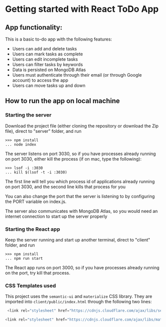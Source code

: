 # Getting started with React ToDo App

## App functionality:

This is a basic to-do app with the following features:

* Users can add and delete tasks 
* Users can mark tasks as complete
* Users can edit incomplete tasks 
* Users can filter tasks by keywords
* Data is persisted on MongoDB Atlas
* Users must authenticate through their email (or through Google account) to access the app
* Users can move tasks up and down 

## How to run the app on local machine

### Starting the server
Download the project file (either cloning the repository or download the Zip file), direct to "server" folder, and run

    >>> npm install
    ... node index
 
The server listens on port 3030, so if you have processes already running on port 3030, either kill the process (if on mac, type the following): 

    >>> lsof -i :3030
    ... kill $(lsof -t -i :3030) 

The first line will tell you which process id of applications already running on port 3030, and the second line kills that process for you

You can also change the port that the server is listening to by configuring the PORT variable on index.js.

The server also communicates with MongoDB Atlas, so you would need an internet connection to start up the server properly

### Starting the React app

Keep the server running and start up another terminal, direct to "client" folder, and run 

    >>> npm install
    ... npm run start
    
The React app runs on port 3000, so if you have processes already running on the port, try kill that process. 

### CSS Templates used

This project uses the `semantic-ui` and `materialize` CSS library.
They are imported into `client/public/index.html` through the following two lines: 

```javascript
 <link rel="stylesheet" href="https://cdnjs.cloudflare.com/ajax/libs/semantic-ui/2.4.1/semantic.min.css" integrity="sha512-8bHTC73gkZ7rZ7vpqUQThUDhqcNFyYi2xgDgPDHc+GXVGHXq+xPjynxIopALmOPqzo9JZj0k6OqqewdGO3EsrQ==" crossorigin="anonymous" referrerpolicy="no-referrer" />
```
```javascript
<link rel="stylesheet" href="https://cdnjs.cloudflare.com/ajax/libs/materialize/1.0.0/css/materialize.min.css">
```

